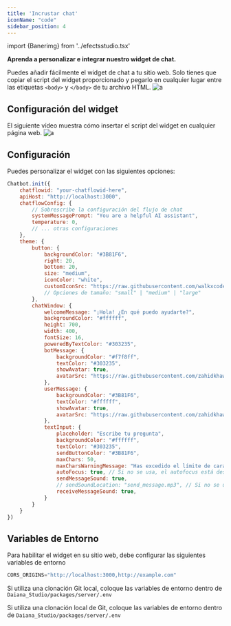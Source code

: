 ```yaml
---
title: 'Incrustar chat'
iconName: "code"
sidebar_position: 4
---
```

import {Banerimg} from '../efectsstudio.tsx'

**Aprenda a personalizar e integrar nuestro widget de chat.**

<Banerimg img="studio//enable/explication.gif" />


Puedes añadir fácilmente el widget de chat a tu sitio web. Solo tienes que copiar el script del widget proporcionado y pegarlo en cualquier lugar entre las etiquetas ``<body>`` y ``</body>`` de tu archivo HTML.
![a](/img/studio/enable/a.png)


## Configuración del widget
El siguiente vídeo muestra cómo insertar el script del widget en cualquier página web.
![a](/img/studio/enable/explication.gif)


## Configuración
Puedes personalizar el widget con las siguientes opciones:

```javascript
Chatbot.init({
    chatflowid: "your-chatflowid-here",
    apiHost: "http://localhost:3000",
    chatflowConfig: {
        // Sobrescribe la configuración del flujo de chat
        systemMessagePrompt: "You are a helpful AI assistant",
        temperature: 0,
        // ... otras configuraciones
    },
    theme: {
        button: {
            backgroundColor: "#3B81F6",
            right: 20,
            bottom: 20,
            size: "medium",
            iconColor: "white",
            customIconSrc: "https://raw.githubusercontent.com/walkxcode/dashboard-icons/main/svg/google-messages.svg",
            // Opciones de tamaño: "small" | "medium" | "large"
        },
        chatWindow: {
            welcomeMessage: "¡Hola! ¿En qué puedo ayudarte?",
            backgroundColor: "#ffffff",
            height: 700,
            width: 400,
            fontSize: 16,
            poweredByTextColor: "#303235",
            botMessage: {
                backgroundColor: "#f7f8ff",
                textColor: "#303235",
                showAvatar: true,
                avatarSrc: "https://raw.githubusercontent.com/zahidkhawaja/langchain-chat-nextjs/main/public/parroticon.png",
            },
            userMessage: {
                backgroundColor: "#3B81F6",
                textColor: "#ffffff",
                showAvatar: true,
                avatarSrc: "https://raw.githubusercontent.com/zahidkhawaja/langchain-chat-nextjs/main/public/usericon.png",
            },
            textInput: {
                placeholder: "Escribe tu pregunta",
                backgroundColor: "#ffffff",
                textColor: "#303235",
                sendButtonColor: "#3B81F6",
                maxChars: 50,
                maxCharsWarningMessage: "Has excedido el límite de caracteres. Por favor, ingresa menos de 50 caracteres.",
                autoFocus: true, // Si no se usa, el autofocus está deshabilitado en móvil y habilitado en escritorio. true lo habilita en ambos, false lo deshabilita en ambos.
                sendMessageSound: true,
                // sendSoundLocation: "send_message.mp3", // Si no se usa, se reproducirá el efecto de sonido por defecto si sendSoundMessage es true.
                receiveMessageSound: true,
            }
        }
    }
})
```


## Variables de Entorno
Para habilitar el widget en su sitio web, debe configurar las siguientes variables de entorno

```javascript
CORS_ORIGINS="http://localhost:3000,http://example.com"
```

Si utiliza una clonación Git local, coloque las variables de entorno dentro de ``Daiana_Studio/packages/server/.env``

Si utiliza una clonación local de Git, coloque las variables de entorno dentro de ```Daiana_Studio/packages/server/.env```